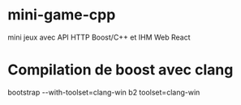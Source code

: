 # mini-game-cpp
mini jeux avec API HTTP Boost/C++ et IHM Web React

# Compilation de boost avec clang
bootstrap --with-toolset=clang-win
b2 toolset=clang-win
